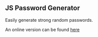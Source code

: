 ## JS Password Generator

Easily generate strong random passwords. 

An online version can be found [here](https://peter-wroot.github.io/js-password-generator/) 
